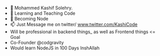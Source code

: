 - 👋 Mohammed Kashif Solehry.
- 👀 Learning and Teaching Code
- 🌱 Becoming Node
- 📫 Just Message me on twitter/ www.twitter.com/KashiCode
- Will be professional in backend things_ as well as Frontend things <= Goal
- Co-Founder @codgravity
- Would learn NodeJS in 100 Days InshAllah

<!---
kashifal/kashifal is a ✨ special ✨ repository because its `README.md` (this file) appears on your GitHub profile.
You can click the Preview link to take a look at your changes.
--->
